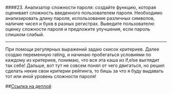 ####23. Анализатор сложности пароля: создайте функцию, которая оценивает сложность введенного пользователем пароля. Необходимо анализировать длину пароля, использование различных символов, наличие чисел и букв в разных регистрах. Выведите пользователю оценку сложности пароля и предложите улучшения, если пароль слишком слабый.

---

При помощи регулярных выражений задаю скисок критериев.
Далее создаю переменную rating, и начинаю пробегаться условиями по каждому из критериев, понимаю, что вся эта каша из if,else выглядит так себе! Дальше, вот тут не совсем понял от чего двигаться, но решил сделать некие свои критерии рейтинга, то бишь за что я буду выдавать тот или иной уровень сложности пароля!

##<a href='https://arizonec.github.io/password-check/'>Ссылка на деплой</a>
